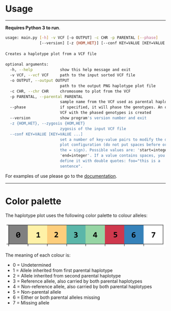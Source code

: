 # Usage

---

**Requires Python 3 to run**.

```bash
usage: main.py [-h] -v VCF [-o OUTPUT] -c CHR -p PARENTAL [--phase]
               [--version] [-z {HOM,HET}] [--conf KEY=VALUE [KEY=VALUE ...]]

Creates a haplotype plot from a VCF file

optional arguments:
  -h, --help            show this help message and exit
  -v VCF, --vcf VCF     path to the input sorted VCF file
  -o OUTPUT, --output OUTPUT
                        path to the output PNG haplotype plot file
  -c CHR, --chr CHR     chromosome to plot from the VCF
  -p PARENTAL, --parental PARENTAL
                        sample name from the VCF used as parental haplotype
  --phase               if specified, it will phase the genotypes. An output
                        VCF with the phased genotypes is created
  --version             show program's version number and exit
  -z {HOM,HET}, --zygosis {HOM,HET}
                        zygosis of the input VCF file
  --conf KEY=VALUE [KEY=VALUE ...]
                        set a number of key-value pairs to modify the default
                        plot configuration (do not put spaces before or after
                        the = sign). Possible values are: 'start=integer',
                        'end=integer'. If a value contains spaces, you should
                        define it with double quotes: foo="this is a
                        sentence".
```

For examples of use please go to the [documentation](/use_cases/).

---

# Color palette

The haplotype plot uses the following color palette to colour alleles:

![Color palette](images/color_palette.png)

The meaning of each colour is:

* 0 = Undetermined
* 1 = Allele inherited from first parental haplotype
* 2 = Allele inherited from second parental haplotype
* 3 = Reference allele, also carried by both parental haplotypes
* 4 = Non-reference allele, also carried by both parental haplotypes
* 5 = Non-parental allele
* 6 = Either or both parental alleles missing
* 7 = Missing allele
